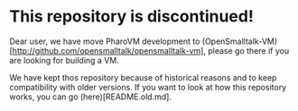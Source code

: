 This repository is discontinued!
====

Dear user, we have move PharoVM development to (OpenSmalltalk-VM)[http://github.com/opensmalltalk/opensmalltalk-vm], please go there if you are looking for building a VM.

We have kept thos repository because of historical reasons and to keep compatibility with older versions. If you want to look at how this repository works, you can go (here)[README.old.md].